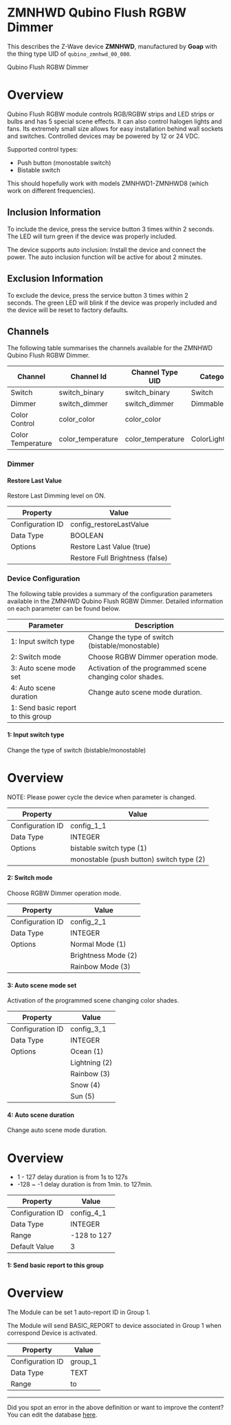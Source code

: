 
# ZMNHWD Qubino Flush RGBW Dimmer

This describes the Z-Wave device **ZMNHWD**, manufactured by **Goap** with the thing type UID of ```qubino_zmnhwd_00_000```. 

Qubino Flush RGBW Dimmer  


# Overview #

Qubino Flush RGBW module controls RGB/RGBW strips and LED strips or bulbs and has 5 special scene effects. It can also control halogen lights and fans. Its extremely small size allows for easy installation behind wall sockets and switches. Controlled devices may be powered by 12 or 24 VDC.

Supported control types:

 *  Push button (monostable switch)
 *  Bistable switch

This should hopefully work with models ZMNHWD1-ZMNHWD8 (which work on different frequencies).

  


## Inclusion Information ##

To include the device, press the service button 3 times within 2 seconds. The LED will turn green if the device was properly included.

The device supports auto inclusion: Install the device and connect the power. The auto inclusion function will be active for about 2 minutes.

  


## Exclusion Information ##

To exclude the device, press the service button 3 times within 2 seconds. The green LED will blink if the device was properly included and the device will be reset to factory defaults.

## Channels
The following table summarises the channels available for the ZMNHWD Qubino Flush RGBW Dimmer.

| Channel | Channel Id | Channel Type UID | Category | Item Type |
|---------|------------|------------------|----------|-----------|
| Switch | switch_binary | switch_binary | Switch | Switch |
| Dimmer | switch_dimmer | switch_dimmer | DimmableLight | Dimmer |
| Color Control | color_color | color_color |  | Color |
| Color Temperature | color_temperature | color_temperature | ColorLight | Dimmer |



### Dimmer

#### Restore Last Value

Restore Last Dimming level on ON.


| Property         | Value    |
|------------------|----------|
| Configuration ID | config_restoreLastValue |
| Data Type        | BOOLEAN || Default Value | true |
| Options | Restore Last Value (true) |
|  | Restore Full Brightness (false) |






### Device Configuration
The following table provides a summary of the configuration parameters available in the ZMNHWD Qubino Flush RGBW Dimmer.
Detailed information on each parameter can be found below.

| Parameter   | Description |
|-------------|-------------|
| 1: Input switch type | Change the type of switch (bistable/monostable) |
| 2: Switch mode | Choose RGBW Dimmer operation mode. |
| 3: Auto scene mode set | Activation of the programmed scene changing color shades. |
| 4: Auto scene duration | Change auto scene mode duration. |
| 1: Send basic report to this group |  |




#### 1: Input switch type

Change the type of switch (bistable/monostable)  


# Overview #

NOTE: Please power cycle the device when parameter is changed.


| Property         | Value    |
|------------------|----------|
| Configuration ID | config_1_1 |
| Data Type        | INTEGER || Default Value | 1 |
| Options | bistable switch type (1) |
|  | monostable (push button) switch type (2) |






#### 2: Switch mode

Choose RGBW Dimmer operation mode.


| Property         | Value    |
|------------------|----------|
| Configuration ID | config_2_1 |
| Data Type        | INTEGER || Default Value | 1 |
| Options | Normal Mode (1) |
|  | Brightness Mode (2) |
|  | Rainbow Mode (3) |






#### 3: Auto scene mode set

Activation of the programmed scene changing color shades.


| Property         | Value    |
|------------------|----------|
| Configuration ID | config_3_1 |
| Data Type        | INTEGER || Default Value | 0 |
| Options | Ocean (1) |
|  | Lightning (2) |
|  | Rainbow (3) |
|  | Snow (4) |
|  | Sun (5) |






#### 4: Auto scene duration

Change auto scene mode duration.  


# Overview #

 *  1 - 127 delay duration is from 1s to 127s
 *  \-128 ~ -1 delay duration is from 1min. to 127min.


| Property         | Value    |
|------------------|----------|
| Configuration ID | config_4_1 |
| Data Type        | INTEGER |
| Range | -128 to 127 |
| Default Value | 3 |






#### 1: Send basic report to this group

  


# Overview #

The Module can be set 1 auto-report ID in Group 1.

The Module will send BASIC\_REPORT to device associated in Group 1 when correspond Device is activated.


| Property         | Value    |
|------------------|----------|
| Configuration ID | group_1 |
| Data Type        | TEXT |
| Range |  to  |






---

Did you spot an error in the above definition or want to improve the content?
You can edit the database [here](http://www.cd-jackson.com/index.php/zwave/zwave-device-database/zwave-device-list/devicesummary/567).

